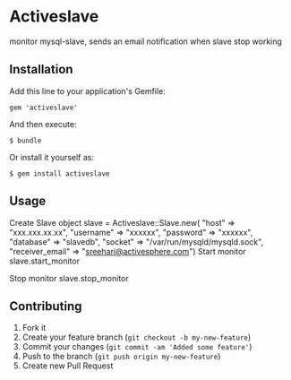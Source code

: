 # Activeslave

monitor mysql-slave, sends an email notification when slave stop working

## Installation

Add this line to your application's Gemfile:

    gem 'activeslave'

And then execute:

    $ bundle

Or install it yourself as:

    $ gem install activeslave

## Usage

Create Slave object
  slave = Activeslave::Slave.new( "host"            => "xxx.xxx.xx.xx",
                                  "username"        => "xxxxxx",
                                  "password"        => "xxxxxx",
                                  "database"        => "slavedb",
                                  "socket"          => "/var/run/mysqld/mysqld.sock",
                                  "receiver_email"  => "sreehari@activesphere.com")
Start monitor
  slave.start_monitor

Stop monitor
  slave.stop_monitor

## Contributing

1. Fork it
2. Create your feature branch (`git checkout -b my-new-feature`)
3. Commit your changes (`git commit -am 'Added some feature'`)
4. Push to the branch (`git push origin my-new-feature`)
5. Create new Pull Request
